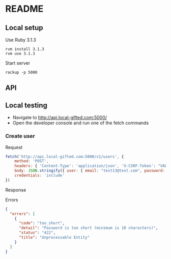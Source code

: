 # README

## Local setup

Use Ruby 3.1.3
```
rvm install 3.1.3
rvm use 3.1.3
```

Start server
```
rackup -p 5000
```

## API

## Local testing

- Navigate to http://api.local-gifted.com:5000/
- Open the developer console and run one of the fetch commands

### Create user

Request
```js
fetch('http://api.local-gifted.com:5000/v1/users', {
    method: 'POST',
    headers: { 'Content-Type': 'application/json', 'X-CSRF-Token': "VALID_TOKEN_HERE"},
    body: JSON.stringify({ user: { email: "test13@test.com", password: "password" } }),
    credentials: 'include'
})
```

Response

Errors
```json
{
  "errors": [
    {
      "code": "too_short",
      "detail": "Password is too short (minimum is 10 characters)",
      "status": "422",
      "title": "Unprocessable Entity"
    }
  ]
}
```